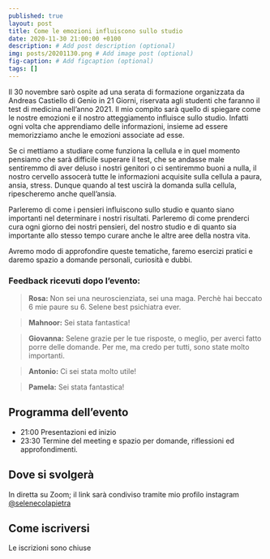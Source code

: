 ```yaml
---
published: true
layout: post
title: Come le emozioni influiscono sullo studio
date: 2020-11-30 21:00:00 +0100
description: # Add post description (optional)
img: posts/20201130.png # Add image post (optional)
fig-caption: # Add figcaption (optional)
tags: []
---
```

Il 30 novembre sarò ospite ad una serata di formazione organizzata da Andreas Castiello di Genio in 21 Giorni, riservata agli studenti che faranno il test di medicina nell’anno 2021. 
Il mio compito sarà quello di spiegare come le nostre emozioni e il nostro atteggiamento influisce sullo studio. Infatti ogni volta che apprendiamo delle informazioni, insieme ad essere memorizziamo anche le emozioni associate ad esse. 

Se ci mettiamo a studiare come funziona la cellula e in quel momento pensiamo che sarà difficile superare il test, che se andasse male sentiremmo di aver deluso i nostri genitori o ci sentiremmo buoni a nulla, il nostro cervello assocerà tutte le informazioni acquisite sulla cellula a paura, ansia, stress. Dunque quando al test uscirà la domanda sulla cellula, ripescheremo anche quell’ansia.

Parleremo di come i pensieri influiscono sullo studio e quanto siano importanti nel determinare i nostri risultati. Parleremo di come prenderci cura ogni giorno dei nostri pensieri, del nostro studio e di quanto sia importante allo stesso tempo curare anche le altre aree della nostra vita.

Avremo modo di approfondire queste tematiche, faremo esercizi pratici e daremo spazio a domande personali, curiosità e dubbi.

### Feedback ricevuti dopo l’evento:

> **Rosa:** Non sei una neuroscienziata, sei una maga. Perchè hai beccato 6 mie paure su 6. Selene best psichiatra ever.

> **Mahnoor:** Sei stata fantastica!

> **Giovanna:** Selene grazie per le tue risposte, o meglio, per averci fatto porre delle domande. Per me, ma credo per tutti, sono state molto importanti.

> **Antonio:** Ci sei stata molto utile!

> **Pamela:** Sei stata fantastica!

## Programma dell’evento
* 21:00 Presentazioni ed inizio
* 23:30 Termine del meeting e spazio per domande, riflessioni ed approfondimenti.

## Dove si svolgerà
In diretta su Zoom; il link sarà condiviso tramite mio profilo instagram [@selenecolapietra](https://instagram.com/selenecolapietra)

## Come iscriversi
Le iscrizioni sono chiuse
